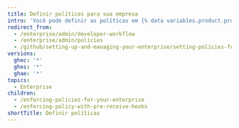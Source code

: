 ```yaml
---
title: Definir políticas para sua empresa
intro: 'Você pode definir as políticas em {% data variables.product.product_name %} para reduzir o risco e aumentar a qualidade.'
redirect_from:
  - /enterprise/admin/developer-workflow
  - /enterprise/admin/policies
  - /github/setting-up-and-managing-your-enterprise/setting-policies-for-organizations-in-your-enterprise-account
versions:
  ghec: '*'
  ghes: '*'
  ghae: '*'
topics:
  - Enterprise
children:
  - /enforcing-policies-for-your-enterprise
  - /enforcing-policy-with-pre-receive-hooks
shortTitle: Definir políticas
---
```


